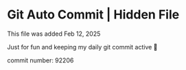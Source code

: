 # Git Auto Commit | Hidden File

This file was added Feb 12, 2025

Just for fun and keeping my daily git commit active 🤪

commit number: 92206
